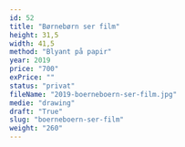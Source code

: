 ```yaml
---
id: 52
title: "Børnebørn ser film"
height: 31,5
width: 41,5
method: "Blyant på papir"
year: 2019
price: "700"
exPrice: ""
status: "privat"
fileName: "2019-boerneboern-ser-film.jpg"
medie: "drawing"
draft: "True"
slug: "boerneboern-ser-film"
weight: "260"
---
```

